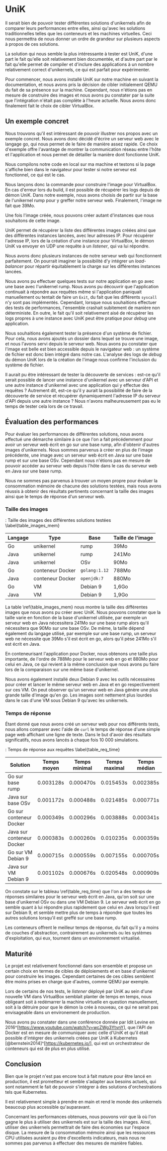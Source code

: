 # UniK

Il serait bien de pouvoir tester différentes solutions d'unikernels afin de
comparer leurs performances entre elles, ainsi qu'avec les solutions
traditionnelles telles que les conteneurs et les machines virtuelles. Ceci nous
permettra de nous donner un ordre de grandeur sur plusieurs aspects à propos de
ces solutions.

La solution qui nous semble la plus intéressante à tester est UniK, d'une part
le fait qu'elle soit relativement bien documentée, et d'autre part par le fait
qu'elle permet de compiler et d'inclure des applications à un nombre
relativement correct d'unikernels, ce qui est parfait pour expérimenter.

Pour commencer, nous avons installé UniK sur notre machine en suivant la
documentation, et nous avons pris la décision de cibler initialement QEMU du
fait de sa présence sur la machine. Cependant, nous n'étions pas en mesure de
construire des images et nous avons pu constater par la suite que l'intégration
n'était pas complète à l'heure actuelle. Nous avons donc finalement fait le
choix de cibler VirtualBox.

## Un exemple concret

Nous trouvons qu'il est intéressant de pouvoir illustrer nos propos avec un
exemple concret. Nous avons donc décidé d'écrire un serveur web avec le langage
go, qui nous permet de le faire de manière assez rapide. Ce choix d'exemple
offre l'avantage de montrer la communication réseau entre l'hôte et
l'application et nous permet de détailler la manière dont fonctionne UniK.

Nous compilons notre code en local sur ma machine et testons si la page
s'affiche bien dans le navigateur pour tester si notre serveur est fonctionnel,
ce qui est le cas.

Nous lançons donc la commande pour construire l'image pour VirtualBox. En cas
d'erreur lors du build, il est possible de récupérer les logs depuis de démon
UniK. Dans notre exemple, nous avons choisis de partir sur la base de
l'unikernel rump pour y greffer notre serveur web. Finalement, l'image ne fait
que 39Mo.

Une fois l'image créée, nous pouvons créer autant d'instances que nous
souhaitons de cette image.

UniK permet de récupérer la liste des différentes images créées ainsi que des
différentes instances lancées, avec leur adresses IP. Pour récupérer l'adresse
IP, lors de la création d'une instance pour VirtualBox, le démon UniK va envoyer
en UDP une requête à un *listener*, qui va lui répondre.

Nous avons donc plusieurs instances de notre serveur web qui fonctionnent
parfaitement. On pourrait imaginer la possibilité d'y intégrer un
*load-balancer* pour répartir équitablement la charge sur les différentes
instances lancées.

Nous avons pu effectuer quelques tests sur notre application en go avec une base
avec l'unikernel rump. Nous avons pu découvrir que l'application continuait à
répondre aux requêtes même si l'application paniquait manuellement ou tentait de
faire un `Exit`, du fait que les différents `syscall` n'y sont pas implémentés.
Cependant, lorsque nous souhaitions effectuer des tests de performances,
l'ensemble crashait subitement de manière non déterministe. En outre, le fait
qu'il soit relativement aisé de récupérer les logs propres à une instance avec
UniK peut être pratique pour *debug* une application.

Nous souhaitions également tester la présence d'un système de fichier. Pour
cela, nous avons ajoutés un dossier dans lequel se trouve une image, et nous
l'avons servi depuis le serveur web. Nous avons pu constater que l'image est
belle est bien accessible depuis le navigateur web : un système de fichier est
donc bien intégré dans notre cas. L'analyse des logs de *debug* du démon UniK
lors de la création de l'image nous confirme l'inclusion du système de fichier.

Il aurait pu être intéressant de tester la découverte de services : est-ce qu'il
serait possible de lancer une instance d'unikernel avec un serveur d'API et une
autre instance d'unikernel avec une application qui y effectue des requêtes ?
Autrement dit, est-ce qu'il y aurait la possibilité de faire de la découverte de
service et récupérer dynamiquement l'adresse IP du serveur d'API depuis une
autre instance ? Nous n'avons malheureusement pas eu le temps de tester cela
lors de ce travail.

## Évaluation des performances

Pour évaluer les performances de différentes solutions, nous avons effectué une
démarche similaire à ce que l'on a fait précédemment pour avoir un serveur web
écrit en go sur une base rump, afin d'obtenir d'autres images d'unikernels. Nous
sommes parvenus à créer en plus de l'image précédente, une image avec un serveur
web écrit en Java sur une base rump et sur une base OSv. Cependant nous n'étions
pas en mesure de pouvoir accéder au serveur web depuis l'hôte dans le cas du
serveur web en Java sur une base rump.

Nous ne sommes pas parvenus à trouver un moyen propre pour évaluer la
consommation mémoire de chacune des solutions testées, mais nous avons réussis à
obtenir des résultats pertinents concernant la taille des images ainsi que le
temps de réponse d'un serveur web.

### Taille des images

: Taille des images des différentes solutions testées \label{table_images_mem}

| Langage | Type | Base | Taille de l'image |
| ------- | ---- | ---- | ----------------- |
| Go | unikernel | rump | 39Mo |
| Java | unikernel | rump | 241Mo |
| Java | unikernel | OSv | 90Mo |
| Go | conteneur Docker | `golang:1.12` | 788Mo |
| Java | conteneur Docker | `openjdk:7` | 880Mo |
| Go | VM | Debian 9 | 1,6Go |
| Java | VM | Debian 9 | 1,9Go |

La table \ref{table_images_mem} nous montre la taille des différentes images que
nous avons pu créer avec UniK. Nous pouvons constater que la taille varie en
fonction de la base d'unikernel utilisée, par exemple un serveur web en Java
nécessitera 241Mo sur une base rump alors qu'il nécessitera que 90Mo sur une
base OSv. De même, la taille dépend également du langage utilisé, par exemple
sur une base rump, un serveur web ne nécessite que 39Mo s'il est écrit en go,
alors qu'il pèse 241Mo s'il est écrit en Java.

En conteneurisant l'application pour Docker, nous obtenons une taille plus
importante, de l'ordre de 788Mo pour le serveur web en go et 880Mo pour celui en
Java, ce qui revient à la même conclusion que nous avons pu faire lors de la
comparaison sur une même base d'unikernel.

Nous avons également installé deux Debian 9 avec les outils nécessaires pour
créer et lancer le même serveur web en Java et en go respectivement sur ces VM.
On peut observer qu'un serveur web en Java génère une plus grande taille d'image
qu'en go. Les images sont nettement plus lourdes dans le cas d'une VM sous
Debian 9 qu'avec les unikernels.

### Temps de réponse

Étant donné que nous avons créé un serveur web pour nos différents tests, nous
allons comparer avec l'aide de `curl` le temps de réponse d'une simple page web
affichant une ligne de texte. Dans le but d'avoir des résultats significatifs,
nous avons lancés à chaque fois 10 000 simulations.

<!-- {echo "time"; for i in {1..10000}; curl -s -w "%{time_total}\n" -o /dev/null http://192.168.1.42:1234} | sed 's/,/./' | mlr --ofs space --itsv stats1 -a mean,min,max,median -f time -->

: Temps de réponse aux requêtes \label{table_req_time}

| Solution | Temps moyen | Temps minimal | Temps maximal | Temps médian |
| -------- | ----------- | ------------- | ------------- | ------------ |
| Go sur base rump | 0.003128s | 0.000470s | 0.015453s | 0.002385s |
| Java sur base OSv | 0.001172s | 0.000488s | 0.021485s | 0.000771s |
| Go sur conteneur Docker | 0.000349s | 0.000296s | 0.003888s | 0.000341s |
| Java sur conteneur Docker | 0.000383s | 0.000260s | 0.010235s | 0.000359s |
| Go sur VM Debian 9 | 0.000715s | 0.000559s | 0.007155s | 0.000705s |
| Java sur VM Debian 9 | 0.001102s | 0.000676s | 0.020548s | 0.000909s |

On constate sur le tableau \ref{table_req_time} que l'on a des temps de réponses
similaires pour le serveur web écrit en Java, qu'on soit sur une base
d'unikernel OSv ou dans une VM Debian 9. Le serveur web écrit en go semble quant
à lui répondre plus rapidement que celui en Java lorsqu'il est sur Debian 9, et
semble mettre plus de temps à répondre que toutes les autres solutions lorsqu'il
est greffé sur une base rump.

Les conteneurs offrent le meilleur temps de réponse, du fait qu'il y a moins de
couches d'abstraction, contrairement au unikernels ou les systèmes
d'exploitation, qui eux, tournent dans un environnement virtualisé.

## Maturité

Le projet est relativement fonctionnel dans son ensemble et propose un certain
choix en termes de cibles de déploiements et en base d'unikernel pour construire
les images. Cependant certaines de ces cibles semblent être moins prises en
charge que d'autres, comme QEMU par exemple.

Lors de certains de nos tests, le *listener* déployé par UniK au sein d'une
nouvelle VM dans VirtualBox semblait planter de temps en temps, nous obligeant
soit à redémarrer la machine virtuelle en question manuellement, soit à la
détruire pour que le démon la crée à nouveau, ce qui ne serait pas envisageable
dans un environement de production.

Nous avons pu constater dans une conférence donnée par Idit Levine en
2016^[<https://www.youtube.com/watch?v=wcZWg3YtvnY>], que l'API de Docker est en
mesure de communiquer avec celle d'UniK et qu'il était possible d'intégrer des
unikernels créées par UniK à Kubernetes
[@bernstein2014]^[<https://kubernetes.io/>], qui est un orchestrateur de
conteneurs qui est de plus en plus utilisé.

## Conclusion

Bien que le projet n'est pas encore tout à fait mature pour être lancé en
production, il est prometteur et semble s'adapter aux besoins actuels, qui sont
notamment le fait de pouvoir s'intégrer à des solutions d'orchestrations tels
que Kubernetes.

Il est relativement simple à prendre en main et rend le monde des unikernels
beaucoup plus accessible qu'auparavant.

Concernant les performances obtenues, nous pouvons voir que là où l'on gagne le
plus à utiliser des unikernels est sur la taille des images. Ainsi, utiliser des
unikernels permettrait de faire des économies sur l'espace disque. La mesure de
la consommation mémoire ainsi que les ressources CPU utilisées auraient pu être
d'excellents indicateurs, mais nous ne sommes pas parvenus à effectuer des
mesures de manière fiables.
